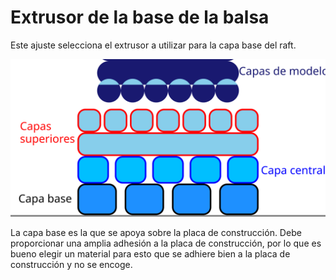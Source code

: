 Extrusor de la base de la balsa
====
Este ajuste selecciona el extrusor a utilizar para la capa base del raft.

![Dónde se encuentra la capa base en la balsa](../images/raft_dimensions_simplified.svg)

La capa base es la que se apoya sobre la placa de construcción. Debe proporcionar una amplia adhesión a la placa de construcción, por lo que es bueno elegir un material para esto que se adhiere bien a la placa de construcción y no se encoge.